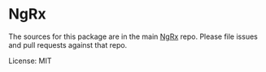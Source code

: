 # NgRx

The sources for this package are in the main [NgRx](https://github.com/ngrx/platform) repo. Please file issues and pull requests against that repo.

License: MIT
